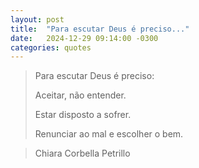 ```yaml
---
layout: post
title:  "Para escutar Deus é preciso..."
date:   2024-12-29 09:14:00 -0300
categories: quotes
---
```


>Para escutar Deus é preciso:
>
>Aceitar, não entender.
>
>Estar disposto a sofrer.
>
>Renunciar ao mal e escolher o bem.

>Chiara Corbella Petrillo
